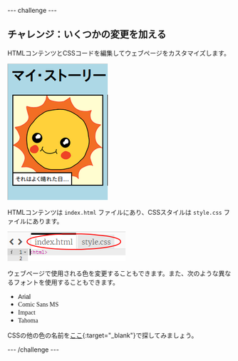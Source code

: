 \--- challenge \---

## チャレンジ：いくつかの変更を加える

HTMLコンテンツとCSSコードを編集してウェブページをカスタマイズします。

![スクリーンショット](images/story-changes.png)

HTMLコンテンツは `index.html` ファイルにあり、CSSスタイルは `style.css` ファイルにあります。

![スクリーンショット](images/story-files.png)

ウェブページで使用される色を変更することもできます。また、次のような異なるフォントを使用することもできます。

+ <span style="font-family: Arial;">Arial</span>
+ <span style="font-family: Comic Sans MS;">Comic Sans MS</span>
+ <span style="font-family: Impact;">Impact</span>
+ <span style="font-family: Tahoma;">Tahoma</span>

CSSの他の色の名前を[ここ](http://jumpto.cc/colours){:target="_blank"}で探してみましょう。

\--- /challenge \---